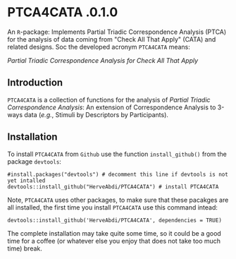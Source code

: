 # PTCA4CATA .0.1.0

An  `R`-package: Implements Partial Triadic Correspondence Analysis (PTCA)
for the analysis of data coming from "Check All That Apply" (CATA) and related designs.
Soc the developed acronym `PTCA4CATA` means:

*Partial Triadic Correspondence Analysis for Check All That Apply*


## Introduction

`PTCA4CATA` is a collection of  functions for the analysis of *Partial Triadic Correspondence Analysis*: An extension of Correspondence Analysis to 3-ways data (*e.g.*, Stimuli by Descriptors by Participants). 

## Installation

To install `PTCA4CATA` from `Github` use the function `install_github()`  from the package `devtools`:

```{r}
#install.packages("devtools") # decomment this line if devtools is not yet intalled
devtools::install_github("HerveAbdi/PTCA4CATA") # install PTCA4CATA
```
Note, `PTCA4CATA` uses other packages, to make sure that these pacakges are all installed,
the first time you install `PTCA4CATA` use this command intead:
```
devtools::install_github('HerveAbdi/PTCA4CATA', dependencies = TRUE)
```
The complete installation may take quite some time, so it could be a good time for a coffee (or whatever else you enjoy that does not take too much time) break.




